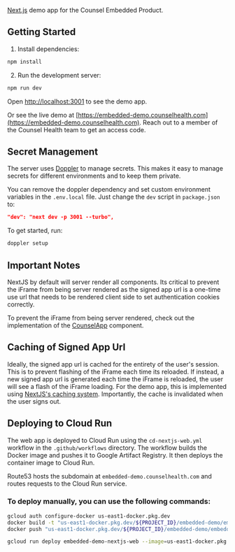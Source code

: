 [Next.js](https://nextjs.org) demo app for the Counsel Embedded Product.

## Getting Started

1. Install dependencies:
```bash
npm install
```

2. Run the development server:

```bash
npm run dev
```

Open [http://localhost:3001](http://localhost:3001) to see the demo app.

Or see the live demo at [https://embedded-demo.counselhealth.com](https://embedded-demo.counselhealth.com).
Reach out to a member of the Counsel Health team to get an access code.

## Secret Management

The server uses [Doppler](https://docs.doppler.com/) to manage secrets. This makes it easy to manage secrets for different environments and to keep them private. 

You can remove the doppler dependency and set custom environment variables in the `.env.local` file.
Just change the `dev` script in `package.json` to:
```json
"dev": "next dev -p 3001 --turbo",
```

To get started, run:

```bash
doppler setup
```

## Important Notes

NextJS by default will server render all components. Its critical to prevent the iFrame from being server rendered as the signed app url is a one-time use url that needs to be rendered client side to set authentication cookies correctly.

To prevent the iFrame from being server rendered, check out the implementation of the [CounselApp](./src/components/counsel/CounselApp.tsx) component.

## Caching of Signed App Url

Ideally, the signed app url is cached for the entirety of the user's session. This is to prevent flashing of the iFrame each time its reloaded.
If instead, a new signed app url is generated each time the iFrame is reloaded, the user will see a flash of the iFrame loading.
For the demo app, this is implemented using [NextJS's caching system](https://nextjs.org/docs/app/deep-dive/caching). Importantly, the cache is invalidated when the user signs out.

## Deploying to Cloud Run

The web app is deployed to Cloud Run using the `cd-nextjs-web.yml` workflow in the `.github/workflows` directory.
The workflow builds the Docker image and pushes it to Google Artifact Registry.
It then deploys the container image to Cloud Run.

Route53 hosts the subdomain at `embedded-demo.counselhealth.com` and routes requests to the Cloud Run service.

### To deploy manually, you can use the following commands:

```bash
gcloud auth configure-docker us-east1-docker.pkg.dev
docker build -t "us-east1-docker.pkg.dev/${PROJECT_ID}/embedded-demo/embedded-demo-nextjs-web:latest" --platform linux/amd64 ./
docker push "us-east1-docker.pkg.dev/${PROJECT_ID}/embedded-demo/embedded-demo-nextjs-web:latest"

gcloud run deploy embedded-demo-nextjs-web --image=us-east1-docker.pkg.dev/${PROJECT_ID}/embedded-demo/embedded-demo-nextjs-web:latest --project=${PROJECT_ID} --region=us-east1 --allow-unauthenticated --port=3001 --set-env-vars <ALL_ENV_VARS>
```















